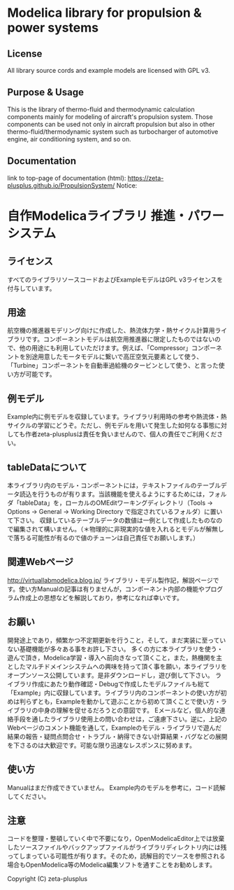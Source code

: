 # Modelica library for propulsion & power systems

## License
All library source cords and example models are licensed with GPL v3.

## Purpose & Usage
This is the library of thermo-fluid and thermodynamic calculation components mainly for modeling of aircraft's propulsion system. 
Those components can be used not only in aircraft propulsion but also in other thermo-fluid/thermodynamic system such as turbocharger of automotive engine, air conditioning system, and so on.

## Documentation
link to top-page of documentation (html):
https://zeta-plusplus.github.io/PropulsionSystem/
Notice:

# 自作Modelicaライブラリ 推進・パワーシステム

## ライセンス
すべてのライブラリソースコードおよびExampleモデルはGPL v3ライセンスを付与しています。

## 用途
航空機の推進器モデリング向けに作成した、熱流体力学・熱サイクル計算用ライブラリです。コンポーネントモデルは航空用推進器に限定したものではないので、他の用途にも利用していただけます。例えば、「Compressor」コンポーネントを別途用意したモータモデルに繋いで高圧空気元要素として使う、「Turbine」コンポーネントを自動車過給機のタービンとして使う、と言った使い方が可能です。

## 例モデル
Example内に例モデルを収録しています。ライブラリ利用時の参考や熱流体・熱サイクルの学習にどうぞ。ただし、例モデルを用いて発生した如何なる事態に対しても作者zeta-plusplusは責任を負いませんので、個人の責任でご利用ください。

## tableDataについて
本ライブラリ内のモデル・コンポーネントには，テキストファイルのテーブルデータ読込を行うものが有ります。当該機能を使えるようにするためには，フォルダ「tableData」を，ローカルのOMEditワーキングディレクトリ（Tools -> Options -> General -> Working Directory で指定されているフォルダ）に置いて下さい。
収録しているテーブルデータの数値は一例として作成したものなので編集されて構いません。（＊物理的に非現実的な値を入れるとモデルが解無しで落ちる可能性が有るので値のチューンは自己責任でお願いします。）

## 関連Webページ
http://virtuallabmodelica.blog.jp/
ライブラリ・モデル製作記，解説ページです。使い方Manualの記事は有りませんが，コンポーネント内部の機能やプログラム作成上の思想などを解説しており，参考になれば幸いです。

## お願い
開発途上であり，頻繁かつ不定期更新を行うこと，そして，まだ実装に至っていない基礎機能が多々ある事をお許し下さい。
多くの方に本ライブラリを使う・遊んで頂き，Modelica学習・導入へ前向きなって頂くこと，また，熱機関を主としたマルチドメインシステムへの興味を持って頂く事を願い，本ライブラリをオープンソース公開しています。是非ダウンロードし，遊び倒して下さい。
ライブラリ作成にあたり動作確認・Debugで作成したモデルファイルも総て「Example」内に収録しています。ライブラリ内のコンポーネントの使い方が初めは判らずとも，Exampleを動かして遊ぶことから初めて頂くことで使い方・ライブラリの中身の理解を促せるだろうとの意図です。
Eメールなど，個人的な連絡手段を通したライブラリ使用上の問い合わせは，ご遠慮下さい。逆に，上記のWebページのコメント機能を通して，Exampleのモデル・ライブラリで遊んだ結果の報告・疑問点問合せ・トラブル・納得できない計算結果・バグなどの展開を下さるのは大歓迎です。可能な限り迅速なレスポンスに努めます。

## 使い方
Manualはまだ作成できていません。
Example内のモデルを参考に，コード読解してください。

## 注意
コードを整理・整頓していく中で不要になり，OpenModelicaEditor上では放棄したソースファイルやバックアップファイルがライブラリディレクトリ内には残ってしまっている可能性が有ります。そのため，読解目的でソースを参照される場合もOpenModelica等のModelica編集ソフトを通すことをお勧めします。

Copyright (C) zeta-plusplus
